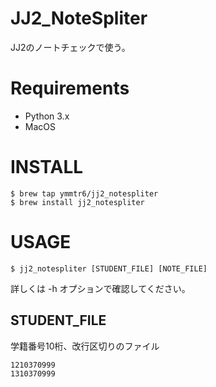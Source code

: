 # JJ2_NoteSpliter

JJ2のノートチェックで使う。

# Requirements

* Python 3.x
* MacOS

# INSTALL

```
$ brew tap ymmtr6/jj2_notespliter
$ brew install jj2_notespliter
```

# USAGE

```
$ jj2_notespliter [STUDENT_FILE] [NOTE_FILE]
```

詳しくは -h オプションで確認してください。

## STUDENT_FILE

学籍番号10桁、改行区切りのファイル

```
1210370999
1310370999


```
